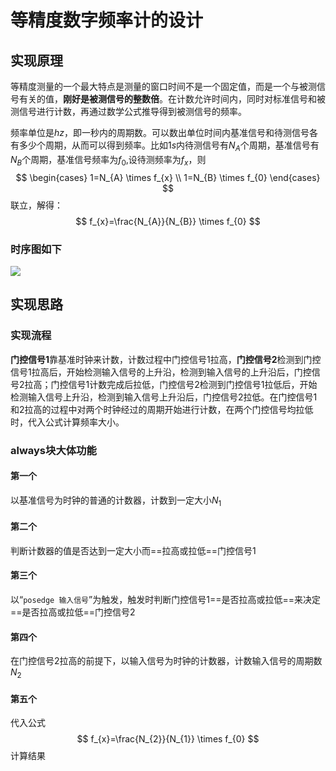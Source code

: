 # 等精度数字频率计的设计

## 实现原理

等精度测量的一个最大特点是测量的窗口时间不是一个固定值，而是一个与被测信号有关的值，**刚好是被测信号的整数倍**。在计数允许时间内，同时对标准信号和被测信号进行计数，再通过数学公式推导得到被测信号的频率。

频率单位是$hz$，即一秒内的周期数。可以数出单位时间内基准信号和待测信号各有多少个周期，从而可以得到频率。比如$1s$内待测信号有$N_A$个周期，基准信号有$N_B$个周期，基准信号频率为$f_0$,设待测频率为$f_x$​，则
$$
\begin{cases}
1=N_{A} \times f_{x} \\
1=N_{B} \times f_{0} 
\end{cases}
$$
联立，解得：
$$
f_{x}=\frac{N_{A}}{N_{B}} \times f_{0}
$$

### 时序图如下

![](https://i.loli.net/2021/10/14/SlPzWapBcErdQAo.png)

## 实现思路

### 实现流程

**门控信号1**靠基准时钟来计数，计数过程中门控信号1拉高，**门控信号2**检测到门控信号1拉高后，开始检测输入信号的上升沿，检测到输入信号的上升沿后，门控信号2拉高；门控信号1计数完成后拉低，门控信号2检测到门控信号1拉低后，开始检测输入信号上升沿，检测到输入信号上升沿后，门控信号2拉低。在门控信号1和2拉高的过程中对两个时钟经过的周期开始进行计数，在两个门控信号均拉低时，代入公式计算频率大小。

### always块大体功能

#### 第一个

以基准信号为时钟的普通的计数器，计数到一定大小$N_1$

#### 第二个

判断计数器的值是否达到一定大小而==拉高或拉低==门控信号1

#### 第三个

以“`posedge 输入信号`”为触发，触发时判断门控信号1==是否拉高或拉低==来决定==是否拉高或拉低==门控信号2

#### 第四个

在门控信号2拉高的前提下，以输入信号为时钟的计数器，计数输入信号的周期数$N_2$

#### 第五个

代入公式
$$
f_{x}=\frac{N_{2}}{N_{1}} \times f_{0}
$$
计算结果
